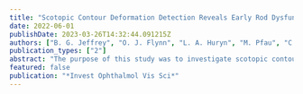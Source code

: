 ```yaml
---
title: "Scotopic Contour Deformation Detection Reveals Early Rod Dysfunction in Age-Related Macular Degeneration With and Without Reticular Pseudodrusen"
date: 2022-06-01
publishDate: 2023-03-26T14:32:44.091215Z
authors: ["B. G. Jeffrey", "O. J. Flynn", "L. A. Huryn", "M. Pfau", "C. A. Cukras"]
publication_types: ["2"]
abstract: "The purpose of this study was to investigate scotopic contour deformation detection (sCDD), and its structural determinants, in participants with intermediate age-related macular degeneration (iAMD) with or without reticular pseudodrusen (RPD). 4 degrees and 8 degrees vertical eccentricity. Scotopic thresholds and dark adaptation (DA) were measured at the same loci. Retinal layers of spectral domain optical coherence tomography (SD-OCT) volume scans were segmented. To establish the concurrent validity of the functional test, we evaluated the fraction of variability in sCDD thresholds explained by SD-OCT data. 0.02 for both). Elevated sCDD thresholds were observed in iAMD and RPD eyes at loci with normal scotopic thresholds; the opposite was rarely encountered. Elevated sCDD thresholds were also observed in iAMD eyes with normal DA. Elevated sCDD thresholds were associated with increased age and presence of late AMD in the fellow eye. The optimal machine learning model predicted 16% of variability (cross-validated R2) in sCDD thresholds at 8 degrees. A novel scotopic contour deformation task can provide unique information about rod dysfunction in participants with iAMD and RPD not observed with structural and other functional assessments. Rod dysfunction observed with scotopic contour deformation testing was associated with factors linked to risk of AMD progression."
featured: false
publication: "*Invest Ophthalmol Vis Sci*"
---
```


